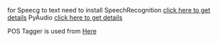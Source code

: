 for Speecg to text need to install
SpeechRecognition  [ click here to get details](https://pypi.org/project/SpeechRecognition/)
PyAudio [click here to get details](https://pypi.org/project/PyAudio/)

POS Tagger is used from [Here](https://github.com/sagarABTwain/Bangla-Language-Tool-Kit)
